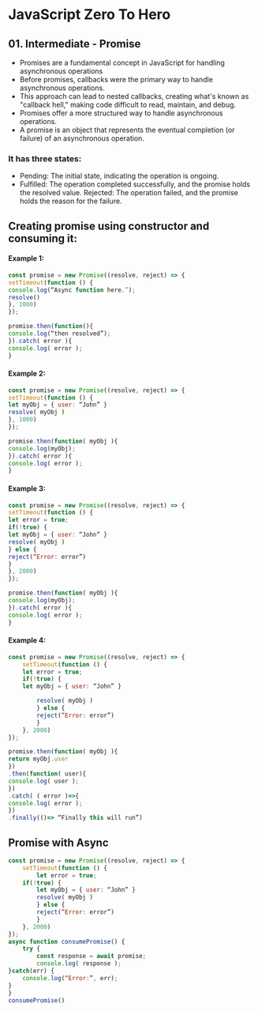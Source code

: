 # JavaScript Zero To Hero

## 01. Intermediate - Promise

- Promises are a fundamental concept in JavaScript for handling asynchronous operations
- Before promises, callbacks were the primary way to handle asynchronous operations.
- This approach can lead to nested callbacks, creating what's known as "callback hell," making code difficult to read, maintain, and debug.
- Promises offer a more structured way to handle asynchronous operations.
- A promise is an object that represents the eventual completion (or failure) of an asynchronous operation.

### It has three states:

- Pending: The initial state, indicating the operation is ongoing.
- Fulfilled: The operation completed successfully, and the promise holds the resolved value.
  Rejected: The operation failed, and the promise holds the reason for the failure.

## Creating promise using constructor and consuming it:

#### Example 1:

```Javascript
const promise = new Promise((resolve, reject) => {
setTimeout(function () {
console.log(“Async function here.”);
resolve()
}, 1000)
});

promise.then(function(){
console.log(“then resolved”);
}).catch( error ){
console.log( error );
}
```

#### Example 2:

```Javascript
const promise = new Promise((resolve, reject) => {
setTimeout(function () {
let myObj = { user: “John” }
resolve( myObj )
}, 1000)
});

promise.then(function( myObj ){
console.log(myObj);
}).catch( error ){
console.log( error );
}
```

#### Example 3:

```Javascript
const promise = new Promise((resolve, reject) => {
setTimeout(function () {
let error = true;
if(!true) {
let myObj = { user: “John” }
resolve( myObj )
} else {
reject(“Error: error”)
}
}, 2000)
});

promise.then(function( myObj ){
console.log(myObj);
}).catch( error ){
console.log( error );
}
```

#### Example 4:

```Javascript
const promise = new Promise((resolve, reject) => {
    setTimeout(function () {
    let error = true;
    if(!true) {
    let myObj = { user: “John” }

        resolve( myObj )
        } else {
        reject(“Error: error”)
        }
    }, 2000)
});

promise.then(function( myObj ){
return myObj.user
})
.then(function( user){
console.log( user );
})
.catch( ( error )=>{
console.log( error );
})
.finally(()=> “Finally this will run”)
```

## Promise with Async

```Javascript
const promise = new Promise((resolve, reject) => {
    setTimeout(function () {
        let error = true;
    if(!true) {
        let myObj = { user: “John” }
        resolve( myObj )
        } else {
        reject(“Error: error”)
        }
    }, 2000)
});
async function consumePromise() {
	try {
		const response = await promise;
		console.log( response );
}catch(err) {
	console.log(“Error:”, err);
}
}
consumePromise()
```
